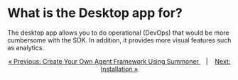 # What is the Desktop app for?

The desktop app allows you to do operational (DevOps) that would be more cumbersome with the SDK. In addition, it provides more visual features such as analytics.

<p align="center">
  <a href="agent_framework.md">&laquo; Previous: Create Your Own Agent Framework Using Summoner </a> &nbsp;&nbsp;&nbsp;|&nbsp;&nbsp;&nbsp; <a href="installation.md">Next: Installation &raquo;</a>
</p>